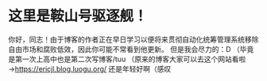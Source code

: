 # 这里是鞍山号驱逐舰！
你好，同志！由于博客的作者正在早日学习以便将来贯彻自动化统筹管理系统移除自由市场和腐败低效，因此你可能不常看到他更新。
但是我会尽力的：D
（毕竟是第一次上高中也是第二次写博客/tuu
（原来的博客大家可以去这个网站看啦→https://ericjl.blog.luogu.org/
还是年轻好啊（感叹
